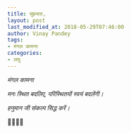 ```yaml
---
title: सुप्रभात,
layout: post
last_modified_at: 2018-05-29T07:46:00
author: Vinay Pandey
tags:
- मंगल कामना
categories:
- लघु
---
```

*मंगल कामना*

*मनः स्थित बदलिए,*
*परिस्थितयों स्वयं बदलेंगी।*

*हनुमान जी संकल्प सिद्ध करें।*

🙏🌷🌷🙏



